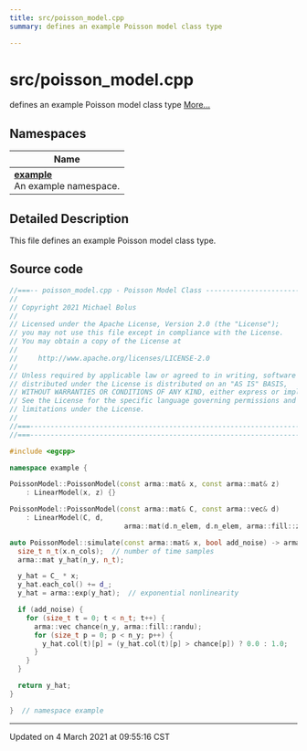 ```yaml
---
title: src/poisson_model.cpp
summary: defines an example Poisson model class type 

---
```


# src/poisson_model.cpp

defines an example Poisson model class type  [More...](#detailed-description)



## Namespaces

| Name           |
| -------------- |
| **[example](/eg-cpp-library/docs/api/namespaces/namespaceexample/)** <br>An example namespace.  |

## Detailed Description



This file defines an example Poisson model class type. 





## Source code

```cpp
//===-- poisson_model.cpp - Poisson Model Class ---------------------------===//
//
// Copyright 2021 Michael Bolus
//
// Licensed under the Apache License, Version 2.0 (the "License");
// you may not use this file except in compliance with the License.
// You may obtain a copy of the License at
//
//     http://www.apache.org/licenses/LICENSE-2.0
//
// Unless required by applicable law or agreed to in writing, software
// distributed under the License is distributed on an "AS IS" BASIS,
// WITHOUT WARRANTIES OR CONDITIONS OF ANY KIND, either express or implied.
// See the License for the specific language governing permissions and
// limitations under the License.
//
//===----------------------------------------------------------------------===//
//===----------------------------------------------------------------------===//

#include <egcpp>

namespace example {

PoissonModel::PoissonModel(const arma::mat& x, const arma::mat& z)
    : LinearModel(x, z) {}

PoissonModel::PoissonModel(const arma::mat& C, const arma::vec& d)
    : LinearModel(C, d,
                            arma::mat(d.n_elem, d.n_elem, arma::fill::zeros)) {}

auto PoissonModel::simulate(const arma::mat& x, bool add_noise) -> arma::mat {
  size_t n_t(x.n_cols);  // number of time samples
  arma::mat y_hat(n_y, n_t);

  y_hat = C_ * x;
  y_hat.each_col() += d_;
  y_hat = arma::exp(y_hat);  // exponential nonlinearity

  if (add_noise) {
    for (size_t t = 0; t < n_t; t++) {
      arma::vec chance(n_y, arma::fill::randu);
      for (size_t p = 0; p < n_y; p++) {
        y_hat.col(t)[p] = (y_hat.col(t)[p] > chance[p]) ? 0.0 : 1.0;
      }
    }
  }

  return y_hat;
}

}  // namespace example
```


-------------------------------

Updated on  4 March 2021 at 09:55:16 CST
